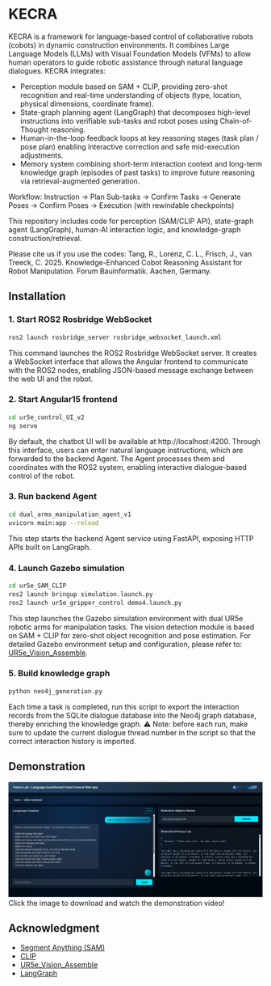 # KECRA
KECRA is a framework for language-based control of collaborative robots (cobots) in dynamic construction environments. It combines Large Language Models (LLMs) with Visual Foundation Models (VFMs) to allow human operators to guide robotic assistance through natural language dialogues.
KECRA integrates:
  - Perception module based on SAM + CLIP, providing zero-shot recognition and real-time understanding of objects (type, location, physical dimensions, coordinate frame).
  - State-graph planning agent (LangGraph) that decomposes high-level instructions into verifiable sub-tasks and robot poses using Chain-of-Thought reasoning.
  - Human-in-the-loop feedback loops at key reasoning stages (task plan / pose plan) enabling interactive correction and safe mid-execution adjustments.
  - Memory system combining short-term interaction context and long-term knowledge graph (episodes of past tasks) to improve future reasoning via retrieval-augmented generation.

Workflow:
Instruction → Plan Sub-tasks → Confirm Tasks → Generate Poses → Confirm Poses → Execution (with rewindable checkpoints)

This repository includes code for perception (SAM/CLIP API), state-graph agent (LangGraph), human-AI interaction logic, and knowledge-graph construction/retrieval.

Please cite us if you use the codes: Tang, R., Lorenz, C. L., Frisch, J., van Treeck, C. 2025. Knowledge-Enhanced Cobot Reasoning Assistant for Robot Manipulation. Forum Bauinformatik. Aachen, Germany.

## Installation

### 1. Start ROS2 Rosbridge WebSocket
```bash
ros2 launch rosbridge_server rosbridge_websocket_launch.xml
```
This command launches the ROS2 Rosbridge WebSocket server.
It creates a WebSocket interface that allows the Angular frontend to communicate with the ROS2 nodes, enabling JSON-based message exchange between the web UI and the robot.

### 2. Start Angular15 frontend
```bash
cd ur5e_control_UI_v2
ng serve
```
By default, the chatbot UI will be available at http://localhost:4200.
Through this interface, users can enter natural language instructions, which are forwarded to the backend Agent. The Agent processes them and coordinates with the ROS2 system, enabling interactive dialogue-based control of the robot.
### 3. Run backend Agent
```bash
cd dual_arms_manipulation_agent_v1
uvicorn main:app --reload
```
This step starts the backend Agent service using FastAPI, exposing HTTP APIs built on LangGraph.
### 4. Launch Gazebo simulation
```bash
cd ur5e_SAM_CLIP
ros2 launch bringup simulation.launch.py
ros2 launch ur5e_gripper_control demo4.launch.py
```
This step launches the Gazebo simulation environment with dual UR5e robotic arms for manipulation tasks.
The vision detection module is based on SAM + CLIP for zero-shot object recognition and pose estimation.
For detailed Gazebo environment setup and configuration, please refer to: [UR5e_Vision_Assemble](https://github.com/zitongbai/UR5e_Vision_Assemble.git).
### 5. Build knowledge graph
```bash
python neo4j_generation.py
```
Each time a task is completed, run this script to export the interaction records from the SQLite dialogue database into the Neo4j graph database, thereby enriching the knowledge graph.
⚠️ Note: before each run, make sure to update the current dialogue thread number in the script so that the correct interaction history is imported.
## Demonstration
[![▶️ Watch the video](./demo.png)](./demonstration.mp4)
Click the image to download and watch the demonstration video!
## Acknowledgment
- [Segment Anything (SAM)](https://github.com/facebookresearch/segment-anything.git)  
- [CLIP](https://github.com/openai/CLIP.git)
- [UR5e_Vision_Assemble](https://github.com/zitongbai/UR5e_Vision_Assemble.git)
- [LangGraph](https://github.com/langchain-ai/langgraph.git)






